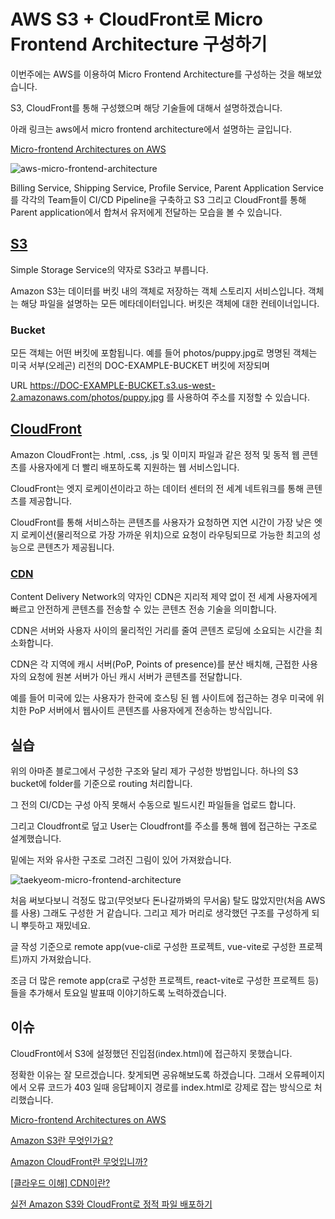 # AWS S3 + CloudFront로 Micro Frontend Architecture 구성하기

이번주에는 AWS를 이용하여 Micro Frontend Architecture를 구성하는 것을 해보았습니다.

S3, CloudFront를 통해 구성했으며 해당 기술들에 대해서 설명하겠습니다.

아래 링크는 aws에서 micro frontend architecture에서 설명하는 글입니다.

[Micro-frontend Architectures on AWS](https://aws.amazon.com/ko/blogs/architecture/micro-frontend-architectures-on-aws/)

![aws-micro-frontend-architecture](https://d2908q01vomqb2.cloudfront.net/fc074d501302eb2b93e2554793fcaf50b3bf7291/2021/03/02/AWS-Micro-frontend.jpg)

Billing Service, Shipping Service, Profile Service, Parent Application Service를 각각의 Team들이 CI/CD Pipeline을 구축하고 S3 그리고 CloudFront를 통해 Parent application에서 합쳐서 유저에게 전달하는 모습을 볼 수 있습니다.

## [S3](https://docs.aws.amazon.com/ko_kr/AmazonS3/latest/userguide/Welcome.html)

Simple Storage Service의 약자로 S3라고 부릅니다.

Amazon S3는 데이터를 버킷 내의 객체로 저장하는 객체 스토리지 서비스입니다. 객체는 해당 파일을 설명하는 모든 메타데이터입니다. 버킷은 객체에 대한 컨테이너입니다.

### Bucket

모든 객체는 어떤 버킷에 포함됩니다. 예를 들어 photos/puppy.jpg로 명명된 객체는 미국 서부(오레곤) 리전의 DOC-EXAMPLE-BUCKET 버킷에 저장되며 

URL https://DOC-EXAMPLE-BUCKET.s3.us-west-2.amazonaws.com/photos/puppy.jpg 를 사용하여 주소를 지정할 수 있습니다.

## [CloudFront](https://docs.aws.amazon.com/ko_kr/AmazonCloudFront/latest/DeveloperGuide/Introduction.html)

Amazon CloudFront는 .html, .css, .js 및 이미지 파일과 같은 정적 및 동적 웹 콘텐츠를 사용자에게 더 빨리 배포하도록 지원하는 웹 서비스입니다. 

CloudFront는 엣지 로케이션이라고 하는 데이터 센터의 전 세계 네트워크를 통해 콘텐츠를 제공합니다. 

CloudFront를 통해 서비스하는 콘텐츠를 사용자가 요청하면 지연 시간이 가장 낮은 엣지 로케이션(물리적으로 가장 가까운 위치)으로 요청이 라우팅되므로 가능한 최고의 성능으로 콘텐츠가 제공됩니다.

### [CDN](https://library.gabia.com/contents/infrahosting/8985/)

Content Delivery Network의 약자인 CDN은 지리적 제약 없이 전 세계 사용자에게 빠르고 안전하게 콘텐츠를 전송할 수 있는 콘텐츠 전송 기술을 의미합니다.

CDN은 서버와 사용자 사이의 물리적인 거리를 줄여 콘텐츠 로딩에 소요되는 시간을 최소화합니다. 

CDN은 각 지역에 캐시 서버(PoP, Points of presence)를 분산 배치해, 근접한 사용자의 요청에 원본 서버가 아닌 캐시 서버가 콘텐츠를 전달합니다.

예를 들어 미국에 있는 사용자가 한국에 호스팅 된 웹 사이트에 접근하는 경우 미국에 위치한 PoP 서버에서 웹사이트 콘텐츠를 사용자에게 전송하는 방식입니다.

## 실습

위의 아마존 블로그에서 구성한 구조와 달리 제가 구성한 방법입니다. 하나의 S3 bucket에 folder를 기준으로 routing 처리합니다. 

그 전의 CI/CD는 구성 아직 못해서 수동으로 빌드시킨 파일들을 업로드 합니다.

그리고 Cloudfront로 덮고 User는 Cloudfront를 주소를 통해 웹에 접근하는 구조로 설계했습니다.

밑에는 저와 유사한 구조로 그려진 그림이 있어 가져왔습니다.

![taekyeom-micro-frontend-architecture](https://miro.medium.com/max/720/1*T_OrAE8h81-7u_2x5DWJIw.png)

처음 써보다보니 걱정도 많고(무엇보다 돈나갈까봐의 무서움) 탈도 많았지만(처음 AWS를 사용) 그래도 구성한 거 같습니다. 그리고 제가 머리로 생각했던 구조를 구성하게 되니 뿌듯하고 재밌네요.

글 작성 기준으로 remote app(vue-cli로 구성한 프로젝트, vue-vite로 구성한 프로젝트)까지 가져왔습니다.

조금 더 많은 remote app(cra로 구성한 프로젝트, react-vite로 구성한 프로젝트 등)들을 추가해서 토요일 발표때 이야기하도록 노력하겠습니다.

## 이슈

CloudFront에서 S3에 설정했던 진입점(index.html)에 접근하지 못했습니다.

정확한 이유는 잘 모르겠습니다. 찾게되면 공유해보도록 하겠습니다. 그래서 오류페이지에서 오류 코드가 403 일때 응답페이지 경로를 index.html로 강제로 잡는 방식으로 처리했습니다.

[Micro-frontend Architectures on AWS](https://aws.amazon.com/ko/blogs/architecture/micro-frontend-architectures-on-aws/)

[Amazon S3란 무엇인가요?](https://docs.aws.amazon.com/ko_kr/AmazonS3/latest/userguide/Welcome.html)

[Amazon CloudFront란 무엇입니까?](https://docs.aws.amazon.com/ko_kr/AmazonCloudFront/latest/DeveloperGuide/Introduction.html)

[[클라우드 이해] CDN이란?](https://library.gabia.com/contents/infrahosting/8985/)

[실전 Amazon S3와 CloudFront로 정적 파일 배포하기](https://aws.amazon.com/ko/blogs/korea/amazon-s3-amazon-cloudfront-a-match-made-in-the-cloud/)
